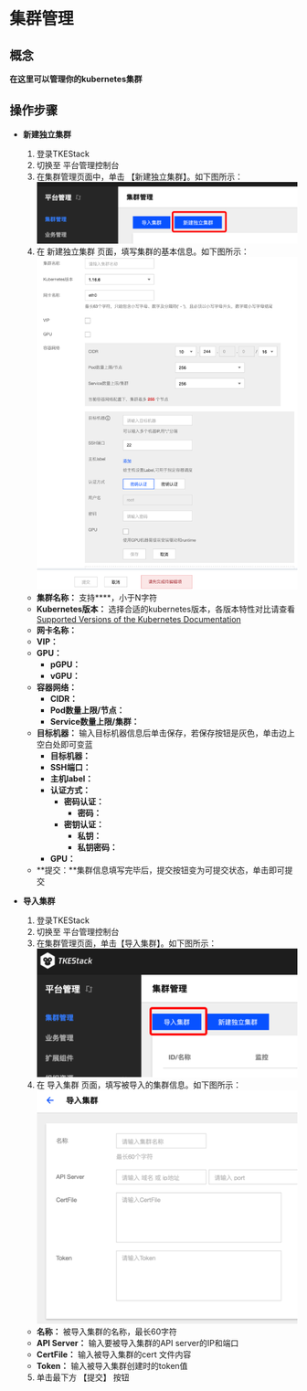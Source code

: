 # 集群管理

## 概念
**在这里可以管理你的kubernetes集群**

## 操作步骤
+ **新建独立集群**
  
   1. 登录TKEStack
   2. 切换至 平台管理控制台
   3. 在集群管理页面中，单击 【新建独立集群】。如下图所示：
   ![新建独立集群](images/新建独立集群0.png)
    4. 在 新建独立集群 页面，填写集群的基本信息。如下图所示：
   ![集群基本信息0.png](images/集群基本信息0.png)
   + **集群名称：** 支持****，小于N字符
   + **Kubernetes版本：** 选择合适的kubernetes版本，各版本特性对比请查看 [Supported Versions of the Kubernetes Documentation](https://kubernetes.io/docs/home/supported-doc-versions/)
   +  **网卡名称：** 
   +  **VIP：** 
   +  **GPU：**
      +  **pGPU：**
      +  **vGPU：**
   +  **容器网络：**
      +  **CIDR：**
      +  **Pod数量上限/节点：**
      +  **Service数量上限/集群：** 
   +  **目标机器：** 输入目标机器信息后单击保存，若保存按钮是灰色，单击边上空白处即可变蓝
      +  **目标机器：**
      +  **SSH端口：**
      +  **主机label：**
      +  **认证方式：**
         +  **密码认证：**
            +  **密码：**
         +  **密钥认证：**
            +  **私钥：**
            +  **私钥密码：**
      +  **GPU：** 
   +  **提交：**集群信息填写完毕后，提交按钮变为可提交状态，单击即可提交
   
+ **导入集群**
    1. 登录TKEStack
    2. 切换至 平台管理控制台
    3. 在集群管理页面，单击【导入集群】。如下图所示：
    ![导入集群](images/导入集群0.png)
    4. 在 导入集群 页面，填写被导入的集群信息。如下图所示：
    ![导入集群信息](images/导入集群2.png)
    + **名称：** 被导入集群的名称，最长60字符
    + **API Server：** 输入要被导入集群的API server的IP和端口
    + **CertFile：** 输入被导入集群的cert 文件内容
    + **Token：** 输入被导入集群创建时的token值
    5. 单击最下方 【提交】 按钮 
